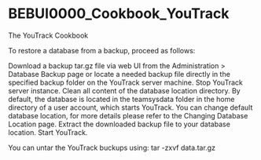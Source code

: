 BEBUI0000_Cookbook_YouTrack
===========================

The YouTrack Cookbook


To restore a database from a backup, proceed as follows:

Download a backup tar.gz file via web UI from the Administration > Database Backup page or locate a needed backup file directly in the specified backup folder on the YouTrack server machine.
Stop YouTrack server instance.
Clean all content of the database location directory. By default, the database is located in the teamsysdata folder in the home directory of a user account, which starts YouTrack. You can change default database location, for more details please refer to the Changing Database Location page.
Extract the downloaded backup file to your database location.
Start YouTrack.


You can untar the YouTrack buckups using:
tar -zxvf data.tar.gz